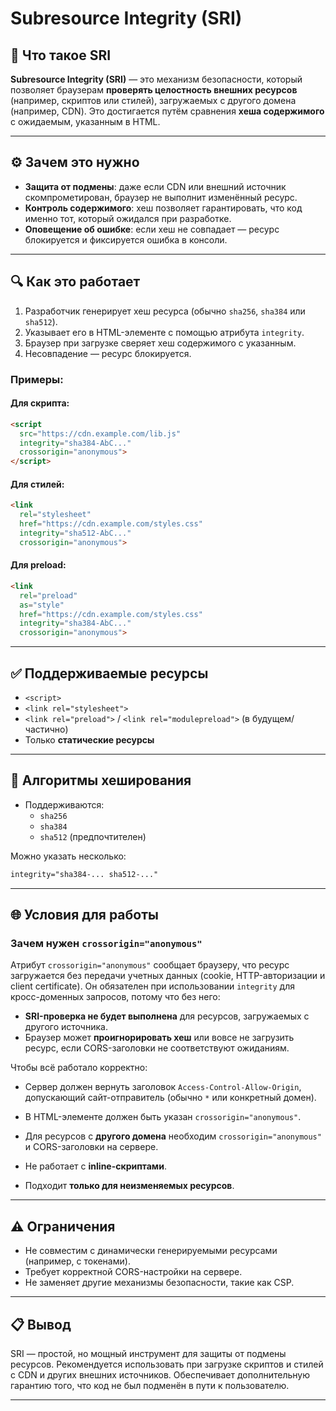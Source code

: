 
# Subresource Integrity (SRI)

## 📌 Что такое SRI

**Subresource Integrity (SRI)** — это механизм безопасности, который позволяет браузерам **проверять целостность внешних ресурсов** (например, скриптов или стилей), загружаемых с другого домена (например, CDN). Это достигается путём сравнения **хеша содержимого** с ожидаемым, указанным в HTML.

---

## ⚙️ Зачем это нужно

- **Защита от подмены**: даже если CDN или внешний источник скомпрометирован, браузер не выполнит изменённый ресурс.
- **Контроль содержимого**: хеш позволяет гарантировать, что код именно тот, который ожидался при разработке.
- **Оповещение об ошибке**: если хеш не совпадает — ресурс блокируется и фиксируется ошибка в консоли.

---

## 🔍 Как это работает

1. Разработчик генерирует хеш ресурса (обычно `sha256`, `sha384` или `sha512`).
2. Указывает его в HTML-элементе с помощью атрибута `integrity`.
3. Браузер при загрузке сверяет хеш содержимого с указанным.
4. Несовпадение — ресурс блокируется.

### Примеры:

#### Для скрипта:
```html
<script
  src="https://cdn.example.com/lib.js"
  integrity="sha384-AbC..."
  crossorigin="anonymous">
</script>
```

#### Для стилей:
```html
<link
  rel="stylesheet"
  href="https://cdn.example.com/styles.css"
  integrity="sha512-AbC..."
  crossorigin="anonymous">
```

#### Для preload:
```html
<link
  rel="preload"
  as="style"
  href="https://cdn.example.com/styles.css"
  integrity="sha384-AbC..."
  crossorigin="anonymous">
```

---

## ✅ Поддерживаемые ресурсы

- `<script>`
- `<link rel="stylesheet">`
- `<link rel="preload">` / `<link rel="modulepreload">` (в будущем/частично)
- Только **статические ресурсы**

---

## 🔐 Алгоритмы хеширования

- Поддерживаются:
  - `sha256`
  - `sha384`
  - `sha512` (предпочтителен)

Можно указать несколько:
```html
integrity="sha384-... sha512-..."
```

---

## 🌐 Условия для работы

### Зачем нужен `crossorigin="anonymous"`

Атрибут `crossorigin="anonymous"` сообщает браузеру, что ресурс загружается без передачи учетных данных (cookie, HTTP-авторизации и client certificate). Он обязателен при использовании `integrity` для кросс-доменных запросов, потому что без него:

- **SRI-проверка не будет выполнена** для ресурсов, загружаемых с другого источника.
- Браузер может **проигнорировать хеш** или вовсе не загрузить ресурс, если CORS-заголовки не соответствуют ожиданиям.

Чтобы всё работало корректно:
- Сервер должен вернуть заголовок `Access-Control-Allow-Origin`, допускающий сайт-отправитель (обычно `*` или конкретный домен).
- В HTML-элементе должен быть указан `crossorigin="anonymous"`.



- Для ресурсов с **другого домена** необходим `crossorigin="anonymous"` и CORS-заголовки на сервере.
- Не работает с **inline-скриптами**.
- Подходит **только для неизменяемых ресурсов**.

---

## ⚠️ Ограничения

- Не совместим с динамически генерируемыми ресурсами (например, с токенами).
- Требует корректной CORS-настройки на сервере.
- Не заменяет другие механизмы безопасности, такие как CSP.

---

## 📋 Вывод

SRI — простой, но мощный инструмент для защиты от подмены ресурсов. Рекомендуется использовать при загрузке скриптов и стилей с CDN и других внешних источников. Обеспечивает дополнительную гарантию того, что код не был подменён в пути к пользователю.

---
